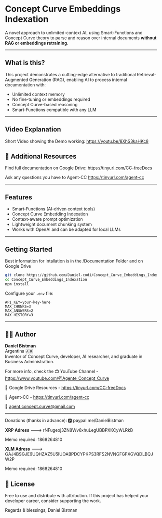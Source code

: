 
# Concept Curve Embeddings Indexation

A novel approach to unlimited-context AI, using Smart-Functions and Concept Curve theory to parse and reason over internal documents **without RAG or embeddings retraining**.

---

##  What is this?

This project demonstrates a cutting-edge alternative to traditional Retrieval-Augmented Generation (RAG), enabling AI to process internal documentation with:

-  Unlimited context memory
-  No fine-tuning or embeddings required
-  Concept Curve-based reasoning
-  Smart-Functions compatible with any LLM

---

## Video Explanation

Short Video showing the Demo working: https://youtu.be/8XhS3kaHKc8



## 📂 Additional Resources

Find full documentation on Google Drive: https://tinyurl.com/CC-freeDocs

Ask any questions you have to Agent-CC
https://tinyurl.com/agent-cc

---

##  Features

- Smart-Functions (AI-driven context tools)
- Concept Curve Embedding Indexation
- Context-aware prompt optimization
- Lightweight document chunking system
- Works with OpenAI and can be adapted for local LLMs

---

##  Getting Started
Best information for intallation is in the /Documentation Folder and on Google Drive

```bash
git clone https://github.com/Daniel-codi/Concept_Curve_Embeddings_Indexation.git
cd Concept_Curve_Embeddings_Indexation
npm install
```

Configure your `.env` file:
```
API_KEY=your-key-here
MAX_CHUNKS=3
MAX_ANSWERS=2
MAX_HISTORY=3
```

---

## 🧑‍💻 Author

**Daniel Bistman**  
Argentina 🇦🇷  
Inventor of Concept Curve, developer, AI researcher, and graduate in Business Administration.

For more info, check the
📺 YouTube Channel - https://www.youtube.com/@Agente_Concept_Curve

📁 Google Drive Resources - https://tinyurl.com/CC-freeDocs

💬 Agent-CC - https://tinyurl.com/agent-cc

📧 agent.concept.curve@gmail.com



---
Donations (thanks in advance): 🅿️ paypal.me/DanielBistman

**XRP Adress** --->   rNFugeoj3ZN8Wv6xhuLegUBBPXKCyWLRkB

Memo required: 1868264810

**XLM Adress** --->   GAJ4BSGJE6UQHZAZ5U5IUOABPDCYPKPS3RFS2NVNGFGFXGVQDLBQJW2P

Memo required: 1868264810


## 📜 License
Free to use and distribute with attribution.
If this project has helped your developer career, consider supporting the work.


Regards & blessings,
Daniel Bistman
